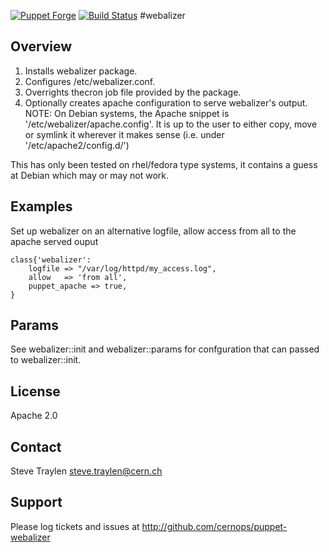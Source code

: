 [![Puppet Forge](http://img.shields.io/puppetforge/v/CERNOps/webalizer.svg)](https://forge.puppetlabs.com/CERNOps/webalizer)
[![Build Status](https://travis-ci.org/cernops/puppet-webalizer.svg?branch=master)](https://travis-ci.org/cernops/puppet-webalizer)
#webalizer

## Overview
1. Installs webalizer package.
2. Configures /etc/webalizer.conf. 
3. Overrights thecron job file provided by the package.
4. Optionally creates apache configuration to serve webalizer's output.
	NOTE: On Debian systems, the Apache snippet is '/etc/webalizer/apache.config'.
	It is up to the user to either copy, move or symlink it wherever it makes sense
	(i.e. under '/etc/apache2/config.d/')

This has only been tested on rhel/fedora type systems, it contains
a guess at Debian which may or may not work.

## Examples
Set up webalizer on an alternative logfile, allow access from all to the
apache served ouput

```puppet
class{'webalizer':
    logfile => "/var/log/httpd/my_access.log",
    allow   => 'from all',
    puppet_apache => true,
}
```

## Params
See webalizer::init and webalizer::params for confguration that can passed
to webalizer::init.

## License
Apache 2.0

## Contact
Steve Traylen <steve.traylen@cern.ch>

## Support
Please log tickets and issues at http://github.com/cernops/puppet-webalizer
